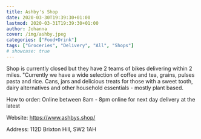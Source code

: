 ```yaml
---
title: Ashby's Shop
date: 2020-03-30T19:39:30+01:00
lastmod: 2020-03-31T19:39:30+01:00
author: Johanna
cover: /img/ashby.jpeg
categories: ["Food+Drink"]
tags: ["Groceries", "Delivery", "All", "Shops"]
# showcase: true
---
```


Shop is currently closed but they have 2 teams of bikes delivering within 2 miles. "Currently we have a wide selection of coffee and tea, grains, pulses pasta and rice. Cans, jars and delicious treats for those with a sweet tooth, dairy alternatives and other household essentials - mostly plant based.

How to order: Online between 8am - 8pm online for next day delivery at the latest

Website: <https://www.ashbys.shop/>

Address: 112D Brixton Hill, SW2 1AH
